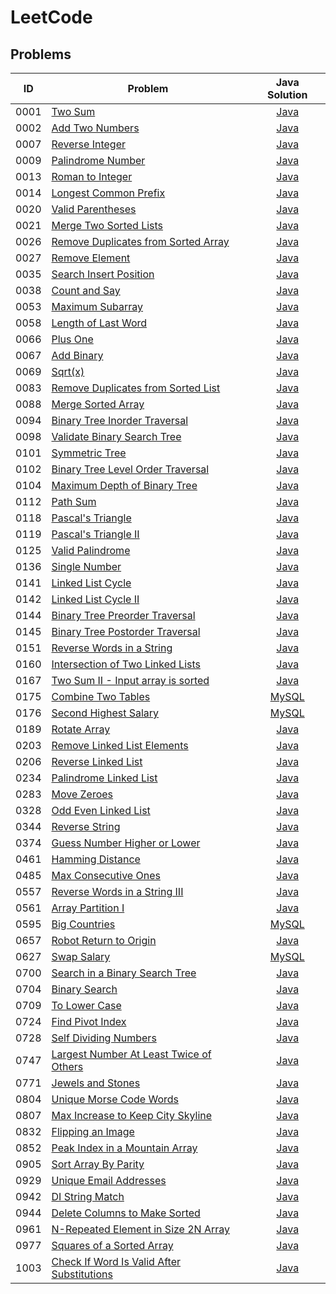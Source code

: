# LeetCode

## Problems
| ID | Problem | Java Solution |
| --- | --- | :---: |
| 0001 | [Two Sum](https://leetcode.com/problems/two-sum/) | [Java](0001-two-sum/) |
| 0002 | [Add Two Numbers](https://leetcode.com/problems/add-two-numbers/) | [Java](0002-add-two-numbers/) |
| 0007 | [Reverse Integer](https://leetcode.com/problems/reverse-integer/) | [Java](0007-reverse-integer/) |
| 0009 | [Palindrome Number](https://leetcode.com/problems/palindrome-number/) | [Java](0009-palindrome-number/) |
| 0013 | [Roman to Integer](https://leetcode.com/problems/roman-to-integer/) | [Java](0013-roman-to-integer/) |
| 0014 | [Longest Common Prefix](https://leetcode.com/problems/longest-common-prefix/) | [Java](0014-longest-common-prefix/) |
| 0020 | [Valid Parentheses](https://leetcode.com/problems/valid-parentheses/) | [Java](0020-valid-parentheses/) |
| 0021 | [Merge Two Sorted Lists](https://leetcode.com/problems/merge-two-sorted-lists/) | [Java](0021-merge-two-sorted-lists/) |
| 0026 | [Remove Duplicates from Sorted Array](https://leetcode.com/problems/remove-duplicates-from-sorted-array/) | [Java](0026-remove-duplicates-from-sorted-array/) |
| 0027 | [Remove Element](https://leetcode.com/problems/remove-element/) | [Java](0027-remove-element/) |
| 0035 | [Search Insert Position](https://leetcode.com/problems/search-insert-position/) | [Java](0035-search-insert-position/) |
| 0038 | [Count and Say](https://leetcode.com/problems/count-and-say/) | [Java](0038-count-and-say/) |
| 0053 | [Maximum Subarray](https://leetcode.com/problems/maximum-subarray/) | [Java](0053-maximum-subarray/) |
| 0058 | [Length of Last Word](https://leetcode.com/problems/length-of-last-word/) | [Java](0058-length-of-last-word/) |
| 0066 | [Plus One](https://leetcode.com/problems/plus-one/) | [Java](0066-plus-one/) |
| 0067 | [Add Binary](https://leetcode.com/problems/add-binary/) | [Java](0067-add-binary/) |
| 0069 | [Sqrt(x)](https://leetcode.com/problems/sqrtx/) | [Java](0069-sqrtx/) |
| 0083 | [Remove Duplicates from Sorted List](https://leetcode.com/problems/remove-duplicates-from-sorted-list/) | [Java](0083-remove-duplicates-from-sorted-list/) |
| 0088 | [Merge Sorted Array](https://leetcode.com/problems/merge-sorted-array/) | [Java](0088-merge-sorted-array/) |
| 0094 | [Binary Tree Inorder Traversal](https://leetcode.com/problems/binary-tree-inorder-traversal/) | [Java](0094-binary-tree-inorder-traversal/) |
| 0098 | [Validate Binary Search Tree](https://leetcode.com/problems/validate-binary-search-tree/) | [Java](0098-validate-binary-search-tree/) |
| 0101 | [Symmetric Tree](https://leetcode.com/problems/symmetric-tree/) | [Java](0101-symmetric-tree/) |
| 0102 | [Binary Tree Level Order Traversal](https://leetcode.com/problems/binary-tree-level-order-traversal/) | [Java](0102-binary-tree-level-order-traversal/) |
| 0104 | [Maximum Depth of Binary Tree](https://leetcode.com/problems/maximum-depth-of-binary-tree/) | [Java](0104-maximum-depth-of-binary-tree/) |
| 0112 | [Path Sum](https://leetcode.com/problems/path-sum/) | [Java](0112-path-sum/) |
| 0118 | [Pascal's Triangle](https://leetcode.com/problems/pascals-triangle/) | [Java](0118-pascals-triangle/) |
| 0119 | [Pascal's Triangle II](https://leetcode.com/problems/pascals-triangle-ii/) | [Java](0119-pascals-triangle-ii/) |
| 0125 | [Valid Palindrome](https://leetcode.com/problems/valid-palindrome/) | [Java](0125-valid-palindrome/) |
| 0136 | [Single Number](https://leetcode.com/problems/single-number/) | [Java](0136-single-number/) |
| 0141 | [Linked List Cycle](https://leetcode.com/problems/linked-list-cycle/) | [Java](0141-linked-list-cycle/) |
| 0142 | [Linked List Cycle II](https://leetcode.com/problems/linked-list-cycle-ii/) | [Java](0142-linked-list-cycle-ii/) |
| 0144 | [Binary Tree Preorder Traversal](https://leetcode.com/problems/binary-tree-preorder-traversal/) | [Java](0144-binary-tree-preorder-traversal/) |
| 0145 | [Binary Tree Postorder Traversal](https://leetcode.com/problems/binary-tree-postorder-traversal/) | [Java](0145-binary-tree-postorder-traversal/) |
| 0151 | [Reverse Words in a String](https://leetcode.com/problems/reverse-words-in-a-string/) | [Java](0151-reverse-words-in-a-string/) |
| 0160 | [Intersection of Two Linked Lists](https://leetcode.com/problems/intersection-of-two-linked-lists/) | [Java](0160-intersection-of-two-linked-lists/) |
| 0167 | [Two Sum II - Input array is sorted](https://leetcode.com/problems/two-sum-ii-input-array-is-sorted/) | [Java](0167-two-sum-ii-input-array-is-sorted/) |
| 0175 | [Combine Two Tables](https://leetcode.com/problems/combine-two-tables/) | [MySQL](0175-combine-two-tables/) |
| 0176 | [Second Highest Salary](https://leetcode.com/problems/second-highest-salary/) | [MySQL](0176-second-highest-salary/) |
| 0189 | [Rotate Array](https://leetcode.com/problems/rotate-array/) | [Java](0189-rotate-array/) |
| 0203 | [Remove Linked List Elements](https://leetcode.com/problems/remove-linked-list-elements/) | [Java](0203-remove-linked-list-elements/) |
| 0206 | [Reverse Linked List](https://leetcode.com/problems/reverse-linked-list/) | [Java](0206-reverse-linked-list/) |
| 0234 | [Palindrome Linked List](https://leetcode.com/problems/palindrome-linked-list/) | [Java](0234-palindrome-linked-list/) |
| 0283 | [Move Zeroes](https://leetcode.com/problems/move-zeroes/) | [Java](0283-move-zeroes/) |
| 0328 | [Odd Even Linked List](https://leetcode.com/problems/odd-even-linked-list/) | [Java](0328-odd-even-linked-list/) |
| 0344 | [Reverse String](https://leetcode.com/problems/reverse-string/) | [Java](0344-reverse-string/) |
| 0374 | [Guess Number Higher or Lower](https://leetcode.com/problems/guess-number-higher-or-lower/) | [Java](0374-guess-number-higher-or-lower/) |
| 0461 | [Hamming Distance](https://leetcode.com/problems/hamming-distance/) | [Java](0461-hamming-distance/) |
| 0485 | [Max Consecutive Ones](https://leetcode.com/problems/max-consecutive-ones/) | [Java](0485-max-consecutive-ones/) |
| 0557 | [Reverse Words in a String III](https://leetcode.com/problems/reverse-words-in-a-string-iii/) | [Java](0557-reverse-words-in-a-string-iii/) |
| 0561 | [Array Partition I](https://leetcode.com/problems/array-partition-i/) | [Java](0561-array-partition-i/) |
| 0595 | [Big Countries](https://leetcode.com/problems/big-countries/) | [MySQL](0595-big-countries/) |
| 0657 | [Robot Return to Origin](https://leetcode.com/problems/robot-return-to-origin/) | [Java](0657-robot-return-to-origin/) |
| 0627 | [Swap Salary](https://leetcode.com/problems/swap-salary/) | [MySQL](0627-swap-salary/) |
| 0700 | [Search in a Binary Search Tree](https://leetcode.com/problems/search-in-a-binary-search-tree/) | [Java](0700-search-in-a-binary-search-tree/) |
| 0704 | [Binary Search](https://leetcode.com/problems/binary-search/) | [Java](0704-binary-search/) |
| 0709 | [To Lower Case](https://leetcode.com/problems/to-lower-case/) | [Java](0709-to-lower-case/) |
| 0724 | [Find Pivot Index](https://leetcode.com/problems/find-pivot-index/) | [Java](0724-find-pivot-index/) |
| 0728 | [Self Dividing Numbers](https://leetcode.com/problems/self-dividing-numbers/) | [Java](0728-self-dividing-numbers/) |
| 0747 | [Largest Number At Least Twice of Others](https://leetcode.com/problems/largest-number-at-least-twice-of-others/) | [Java](0747-largest-number-at-least-twice-of-others/) |
| 0771 | [Jewels and Stones](https://leetcode.com/problems/jewels-and-stones/) | [Java](0771-jewels-and-stones/) |
| 0804 | [Unique Morse Code Words](https://leetcode.com/problems/unique-morse-code-words/) | [Java](0804-unique-morse-code-words/) |
| 0807 | [Max Increase to Keep City Skyline](https://leetcode.com/problems/max-increase-to-keep-city-skyline/) | [Java](0807-max-increase-to-keep-city-skyline/) |
| 0832 | [Flipping an Image](https://leetcode.com/problems/flipping-an-image/) | [Java](0832-flipping-an-image/) |
| 0852 | [Peak Index in a Mountain Array](https://leetcode.com/problems/peak-index-in-a-mountain-array/) | [Java](0852-peak-index-in-a-mountain-array/) |
| 0905 | [Sort Array By Parity](https://leetcode.com/problems/sort-array-by-parity/) | [Java](0905-sort-array-by-parity/) |
| 0929 | [Unique Email Addresses](https://leetcode.com/problems/unique-email-addresses/) | [Java](0929-unique-email-addresses/) |
| 0942 | [DI String Match](https://leetcode.com/problems/di-string-match/) | [Java](0942-di-string-match/) |
| 0944 | [Delete Columns to Make Sorted](https://leetcode.com/problems/delete-columns-to-make-sorted/) | [Java](0944-delete-columns-to-make-sorted/) |
| 0961 | [N-Repeated Element in Size 2N Array](https://leetcode.com/problems/n-repeated-element-in-size-2n-array/) | [Java](0961-n-repeated-element-in-size-2n-array/) |
| 0977 | [Squares of a Sorted Array](https://leetcode.com/problems/squares-of-a-sorted-array/) | [Java](0977-squares-of-a-sorted-array/) |
| 1003 | [Check If Word Is Valid After Substitutions](https://leetcode.com/problems/check-if-word-is-valid-after-substitutions/) | [Java](1003-check-if-word-is-valid-after-substitutions/) |
